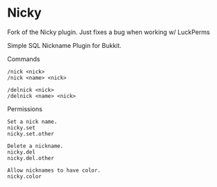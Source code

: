Nicky
=====
Fork of the Nicky plugin. Just fixes a bug when working w/ LuckPerms

Simple SQL Nickname Plugin for Bukkit.

Commands

    /nick <nick>
    /nick <name> <nick>

    /delnick <nick>
    /delnick <name> <nick>

Permissions

    Set a nick name.
    nicky.set
    nicky.set.other

    Delete a nickname.
    nicky.del
    nicky.del.other

    Allow nicknames to have color.
    nicky.color
